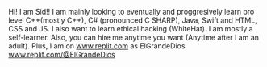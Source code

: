 Hi! I am Sid!! 
I am mainly looking to eventually and proggresively learn pro level C++(mostly C++), C# (pronounced C SHARP), Java, Swift and HTML, CSS and JS.
I also want to learn ethical hacking (WhiteHat).
I am mostly a self-learner.
Also, you can hire me anytime you want (Anytime after I am an adult).
Plus, I am on www.replit.com as ElGrandeDios. www.replit.com/@ElGrandeDios
